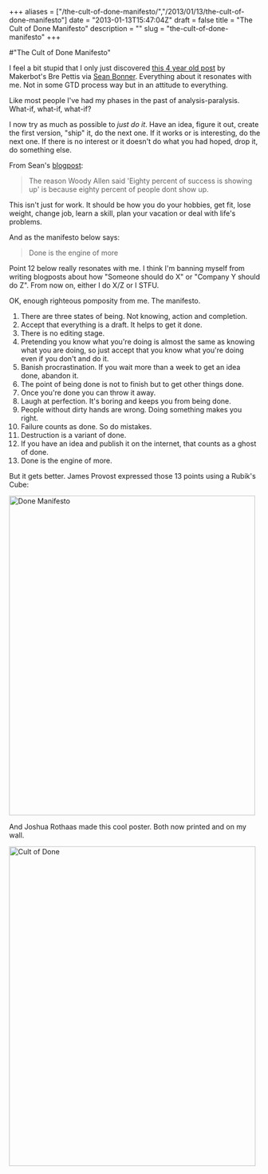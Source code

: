 +++
aliases = ["/the-cult-of-done-manifesto/","/2013/01/13/the-cult-of-done-manifesto"]
date = "2013-01-13T15:47:04Z"
draft = false
title = "The Cult of Done Manifesto"
description = ""
slug = "the-cult-of-done-manifesto"
+++

#"The Cult of Done Manifesto"

I feel a bit stupid that I only just discovered <a href="http://www.brepettis.com/blog/2009/3/3/the-cult-of-done-manifesto.html">this 4 year old post</a> by Makerbot's Bre Pettis via <a href="http://seanbonner.tumblr.com/post/40185903436/new-blog-post-fuckitshipit">Sean Bonner</a>. Everything about it resonates with me. Not in some GTD process way but in an attitude to everything.

Like most people I've had my phases in the past of analysis-paralysis. What-if, what-if, what-if?

I now try as much as possible to <em>just do it</em>. Have an idea, figure it out, create the first version, "ship" it, do the next one. If it works or is interesting, do the next one. If there is no interest or it doesn't do what you had hoped, drop it, do something else.

From Sean's <a href="http://seanbonner.tumblr.com/post/40185903436/new-blog-post-fuckitshipit">blogpost</a>:
<blockquote>The reason Woody Allen said 'Eighty percent of success is showing up' is because eighty percent of people dont show up.</blockquote>
This isn't just for work. It should be how you do your hobbies, get fit, lose weight, change job, learn a skill, plan your vacation or deal with life's problems.

And as the manifesto below says:
<blockquote>Done is the engine of more</blockquote>
Point 12 below really resonates with me. I think I'm banning myself from writing blogposts about how "Someone should do X" or "Company Y should do Z". From now on, either I do X/Z or I STFU.

OK, enough righteous pomposity from me. The manifesto.
<ol>
	<li>There are three states of being. Not knowing, action and completion.</li>
	<li>Accept that everything is a draft. It helps to get it done.</li>
	<li>There is no editing stage.</li>
	<li>Pretending you know what you're doing is almost the same as knowing what you are doing, so just accept that you know what you're doing even if you don't and do it.</li>
	<li>Banish procrastination. If you wait more than a week to get an idea done, abandon it.</li>
	<li>The point of being done is not to finish but to get other things done.</li>
	<li>Once you're done you can throw it away.</li>
	<li>Laugh at perfection. It's boring and keeps you from being done.</li>
	<li>People without dirty hands are wrong. Doing something makes you right.</li>
	<li>Failure counts as done. So do mistakes.</li>
	<li>Destruction is a variant of done.</li>
	<li>If you have an idea and publish it on the internet, that counts as a ghost of done.</li>
	<li>Done is the engine of more.</li>
</ol>
But it gets better. James Provost expressed those 13 points using a Rubik's Cube:

<a title="Done Manifesto by James Provost, on Flickr" href="http://www.flickr.com/photos/jprovost/3327377382/"><img src="http://farm4.staticflickr.com/3321/3327377382_77e2191ce4_z.jpg" alt="Done Manifesto" width="493" height="640" /></a>

And Joshua Rothaas made this cool poster. Both now printed and on my wall.

<a title="Cult of Done by spatulated, on Flickr" href="http://www.flickr.com/photos/joshuarothhaas/3327763912/"><img src="http://farm4.staticflickr.com/3634/3327763912_a9bd0e5dc1_z.jpg" alt="Cult of Done" width="494" height="640" /></a>